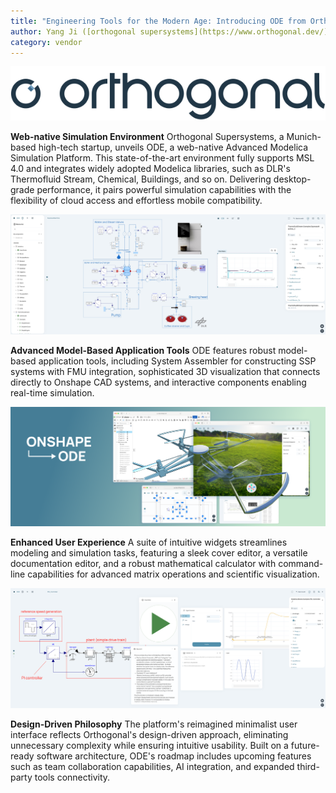 ```yaml
---
title: "Engineering Tools for the Modern Age: Introducing ODE from Orthogonal Supersystems"
author: Yang Ji ([orthogonal supersystems](https://www.orthogonal.dev/))
category: vendor
---
```

  
![ODE](ODELOGO.svg)

**Web-native Simulation Environment** Orthogonal Supersystems, a Munich-based high-tech startup, unveils ODE, a web-native Advanced Modelica Simulation Platform. This state-of-the-art environment fully supports MSL 4.0 and integrates widely adopted Modelica libraries, such as DLR's Thermofluid Stream, Chemical, Buildings, and so on. Delivering desktop-grade performance, it pairs powerful simulation capabilities with the flexibility of cloud access and effortless mobile compatibility.

![CB](ode_1.png)

**Advanced Model-Based Application Tools** ODE features robust model-based application tools, including System Assembler for constructing SSP systems with FMU integration, sophisticated 3D visualization that connects directly to Onshape CAD systems, and interactive components enabling real-time simulation.

![3D](ode_2.png)

**Enhanced User Experience** A suite of intuitive widgets streamlines modeling and simulation tasks, featuring a sleek cover editor, a versatile documentation editor, and a robust mathematical calculator with command-line capabilities for advanced matrix operations and scientific visualization.

![Widget](ode_3.png)

**Design-Driven Philosophy** The platform's reimagined minimalist user interface reflects Orthogonal's design-driven approach, eliminating unnecessary complexity while ensuring intuitive usability. Built on a future-ready software architecture, ODE's roadmap includes upcoming features such as team collaboration capabilities, AI integration, and expanded third-party tools connectivity.
